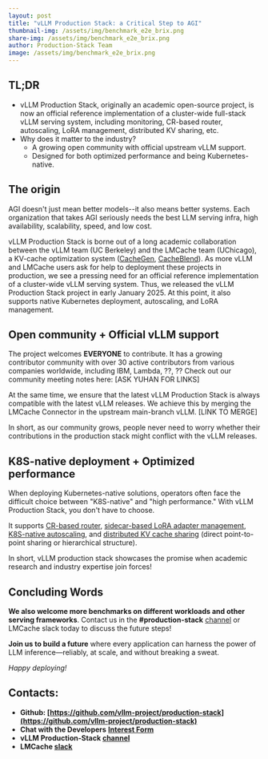 ```yaml
---
layout: post
title: "vLLM Production Stack: a Critical Step to AGI"
thumbnail-img: /assets/img/benchmark_e2e_brix.png
share-img: /assets/img/benchmark_e2e_brix.png
author: Production-Stack Team
image: /assets/img/benchmark_e2e_brix.png
---
```

<be>





## TL;DR

- vLLM Production Stack, originally an academic open-source project, is now an official reference implementation of a cluster-wide full-stack vLLM serving system, including monitoring, CR-based router, autoscaling, LoRA management, distributed KV sharing, etc.
- Why does it matter to the industry? 
  - A growing open community with official upstream vLLM support.
  - Designed for both optimized performance and being Kubernetes-native.


## The origin

AGI doesn't just mean better models--it also means better systems. Each organization that takes AGI seriously needs the best LLM serving infra, high availability, scalability, speed, and low cost.

vLLM Production Stack is borne out of a long academic collaboration between the vLLM team (UC Berkeley) and the LMCache team (UChicago), a KV-cache optimization system ([CacheGen](https://dl.acm.org/doi/10.1145/3651890.3672274), [CacheBlend](https://arxiv.org/abs/2405.16444)). 
As more vLLM and LMCache users ask for help to deployment these projects in production, we see a pressing need for an official reference implementation of a cluster-wide vLLM serving system. Thus, we released the vLLM Production Stack project in early January 2025. At this point, it also supports native Kubernetes deployment, autoscaling, and LoRA management. 



## Open community + Official vLLM support

The project welcomes **EVERYONE** to contribute. It has a growing contributor community with over 30 active contributors from various companies worldwide, including IBM, Lambda, ??, ??
Check out our community meeting notes here: [ASK YUHAN FOR LINKS]

At the same time, we ensure that the latest vLLM Production Stack is always compatible with the latest vLLM releases. We achieve this by merging the LMCache Connector in the upstream main-branch vLLM. [LINK TO MERGE]

In short, as our community grows, people never need to worry whether their contributions in the production stack might conflict with the vLLM releases.



## K8S-native deployment + Optimized performance

When deploying Kubernetes-native solutions, operators often face the difficult choice between "K8S-native" and "high performance." With vLLM Production Stack, you don't have to choose. 

It supports [CR-based router](link), [sidecar-based LoRA adapter management](link), [K8S-native autoscaling](link), and [distributed KV cache sharing](link) (direct point-to-point sharing or hierarchical structure). 

In short, vLLM production stack showcases the promise when academic research and industry expertise join forces! 


## Concluding Words

**We also welcome more benchmarks on different workloads and other serving frameworks**. Contact us in the **#production-stack** [channel](https://vllm-dev.slack.com/archives/C089SMEAKRA) or LMCache slack today to discuss the future steps!

**Join us to build a future** where every application can harness the power of LLM inference—reliably, at scale, and without breaking a sweat.

*Happy deploying!*

## Contacts:

- **Github: [https://github.com/vllm-project/production-stack](https://github.com/vllm-project/production-stack)**
- **Chat with the Developers** **[Interest Form](https://forms.gle/mQfQDUXbKfp2St1z7)**
- **vLLM Production-Stack [channel](https://vllm-dev.slack.com/archives/C089SMEAKRA)**
- **LMCache [slack](https://join.slack.com/t/lmcacheworkspace/shared_invite/zt-2viziwhue-5Amprc9k5hcIdXT7XevTaQ)**
